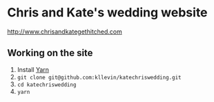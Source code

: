 # Chris and Kate's wedding website

http://www.chrisandkategethitched.com

## Working on the site

1. Install [Yarn](https://yarnpkg.com/lang/en/docs/install/)
2. `git clone git@github.com:kllevin/katechriswedding.git`
3. `cd katechriswedding`
4. `yarn`

